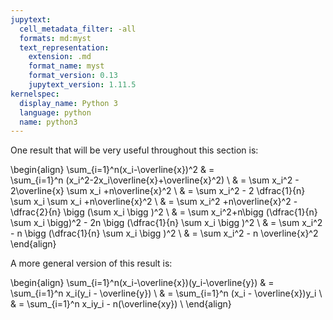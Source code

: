 ```yaml
---
jupytext:
  cell_metadata_filter: -all
  formats: md:myst
  text_representation:
    extension: .md
    format_name: myst
    format_version: 0.13
    jupytext_version: 1.11.5
kernelspec:
  display_name: Python 3
  language: python
  name: python3
---
```



One result that will be very useful throughout this section is:

\begin{align}
  \sum_{i=1}^n(x_i-\overline{x})^2 & =                                                                                               
  \sum_{i=1}^n (x_i^2-2x_i\overline{x}+\overline{x}^2)
  \\
  & = \sum x_i^2 - 2\overline{x} \sum x_i +n\overline{x}^2                                          \\
  & = \sum x_i^2 - 2 \dfrac{1}{n} \sum x_i \sum x_i +n\overline{x}^2                                \\
  & = \sum x_i^2 +n\overline{x}^2 - \dfrac{2}{n} \bigg (\sum x_i \bigg )^2                          \\
  & = \sum x_i^2+n\bigg (\dfrac{1}{n} \sum x_i \bigg)^2 - 2n \bigg (\dfrac{1}{n} \sum x_i \bigg )^2 \\
  & = \sum x_i^2 - n \bigg (\dfrac{1}{n} \sum x_i \bigg )^2                                         \\
  & = \sum x_i^2 - n \overline{x}^2                                                                 
\end{align}

A more general version of this result is:

\begin{align}
   \sum_{i=1}^n(x_i-\overline{x})(y_i-\overline{y}) & = \sum_{i=1}^n x_i(y_i - \overline{y}) \\
    & = \sum_{i=1}^n (x_i - \overline{x})y_i \\
    & = \sum_{i=1}^n x_iy_i - n(\overline{xy}) \\
\end{align}

